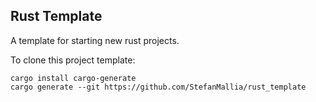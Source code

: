 ## Rust Template
A template for starting new rust projects.

To clone this project template:
```
cargo install cargo-generate
cargo generate --git https://github.com/StefanMallia/rust_template
```